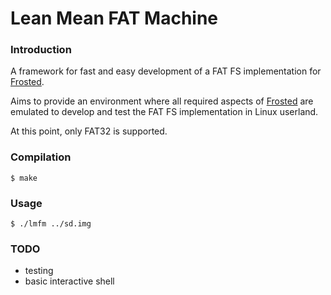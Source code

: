 # Lean Mean FAT Machine

### Introduction
A framework for fast and easy development of a FAT FS implementation for
[Frosted](https://github.com/insane-adding-machines/frosted).

Aims to provide an environment where all required aspects of
[Frosted](https://github.com/insane-adding-machines/frosted) are emulated to develop and test the FAT FS
implementation in Linux userland.

At this point, only FAT32 is supported.

### Compilation
```$ make```

### Usage
```$ ./lmfm ../sd.img```

### TODO
- testing
- basic interactive shell

